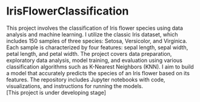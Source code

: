 # IrisFlowerClassification

This project involves the classification of Iris flower species using data analysis and  machine learning. I utilize the classic Iris dataset, which includes 150 samples of three species: Setosa, Versicolor, and Virginica. Each sample is characterized by four features: sepal length, sepal width, petal length, and petal width. The project covers data preparation, exploratory data analysis, model training, and evaluation using various classification algorithms such as K-Nearest Neighbors (KNN). I aim to build a model that accurately predicts the species of an Iris flower based on its features. The repository includes Jupyter notebooks with code, visualizations, and instructions for running the models.<br>
[This project is under developing stage]
